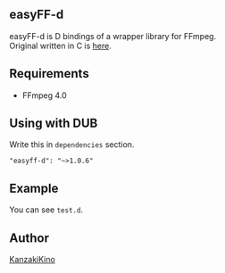 easyFF-d
----

easyFF-d is D bindings of a wrapper library for FFmpeg.  
Original written in C is [here](https://github.com/KanzakiKino/easyFF).

## Requirements
- FFmpeg 4.0

## Using with DUB

Write this in `dependencies` section.

    "easyff-d": "~>1.0.6"

## Example

You can see `test.d`.

## Author

[KanzakiKino](https://knzk.work/)

